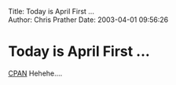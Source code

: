Title: Today is April First ...  
Author: Chris Prather
Date: 2003-04-01 09:56:26

# Today is April First ...
<a title="Matt's Script Archive, Inc. :: Free Perl CGI Scripts" href="http://www.cpan.org/">CPAN</a> Hehehe....


